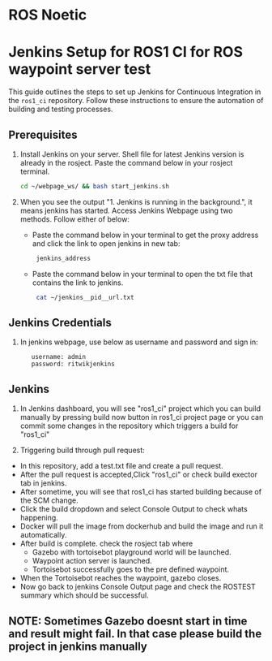 # ROS Noetic
# Jenkins Setup for ROS1 CI for ROS waypoint server test

This guide outlines the steps to set up Jenkins for Continuous Integration in the `ros1_ci` repository. Follow these instructions to ensure the automation of building and testing processes.

## Prerequisites

1. Install Jenkins on your server. Shell file for latest Jenkins version is already in the rosject. Paste the command below in your rosject terminal. 

    ```bash
    cd ~/webpage_ws/ && bash start_jenkins.sh
    ```

2. When you see the output "1. Jenkins is running in the background.", it means jenkins has started. Access Jenkins Webpage using two methods. Follow either of below:
   - Paste the command below in your terminal to get the proxy address and click the link to open jenkins in new tab:
     ```bash
      jenkins_address
     ```
   - Paste the command below in your terminal to open the txt file that contains the link to jenkins.
     ```bash
      cat ~/jenkins__pid__url.txt
     ```

## Jenkins Credentials

1. In jenkins webpage, use below as username and password and sign in:
     ```
        username: admin
        password: ritwikjenkins
     ```
   
## Jenkins

1. In Jenkins dashboard, you will see "ros1_ci" project which you can build manually by pressing build now button in ros1_ci project page or you can commit some changes in the repository which triggers a build for "ros1_ci"

2. Triggering build through pull request:
  - In this repository, add a test.txt file and create a pull request.
  - After the pull request is accepted,Click "ros1_ci" or check build exector tab in jenkins.
  - After sometime, you will see that ros1_ci has started building because of the SCM change.
  - Click the build dropdown and select Console Output to check whats happening.
  - Docker will pull the image from dockerhub and build the image and run it automatically.
  - After build is complete. check the rosject tab where
      - Gazebo with tortoisebot playground world will be launched.
      - Waypoint action server is launched.
      - Tortoisebot successfully goes to the pre defined waypoint.
  - When the Tortoisebot reaches the waypoint, gazebo closes.
  - Now go back to jenkins Console Output page and check the ROSTEST summary which should be successful.

## NOTE: Sometimes Gazebo doesnt start in time and result might fail. In that case please build the project in jenkins manually
   


